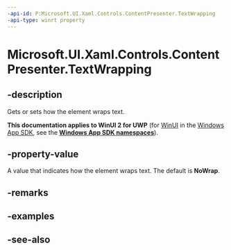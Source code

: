 ```yaml
---
-api-id: P:Microsoft.UI.Xaml.Controls.ContentPresenter.TextWrapping
-api-type: winrt property
---
```


<!-- Property syntax
public Windows.UI.Xaml.TextWrapping TextWrapping { get;  set; }
-->

# Microsoft.UI.Xaml.Controls.ContentPresenter.TextWrapping

## -description
Gets or sets how the element wraps text.

**This documentation applies to WinUI 2 for UWP** (for [WinUI](/windows/apps/winui/winui3/) in the [Windows App SDK](/windows/apps/windows-app-sdk/), see the **[Windows App SDK namespaces](/windows/windows-app-sdk/api/winrt/)**).

## -property-value
A value that indicates how the element wraps text. The default is **NoWrap**.

## -remarks

## -examples

## -see-also
